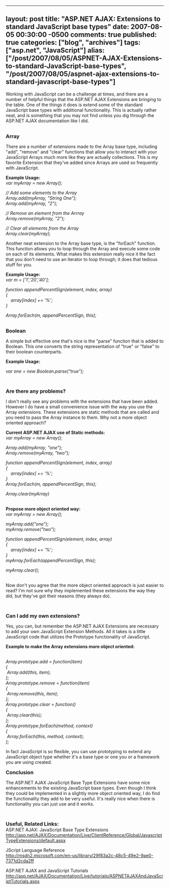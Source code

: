   ---
  layout: post
  title: "ASP.NET AJAX: Extensions to standard JavaScript base types"
  date: 2007-08-05 00:30:00 -0500
  comments: true
  published: true
  categories: ["blog", "archives"]
  tags: ["asp.net", "JavaScript"]
  alias: ["/post/2007/08/05/ASPNET-AJAX-Extensions-to-standard-JavaScript-base-types", "/post/2007/08/05/aspnet-ajax-extensions-to-standard-javascript-base-types"]
  ---
<!-- more -->
<p>Working with JavaScript can be a challenge at times, and there are a number of helpful things that the ASP.NET AJAX Extensions are bringing to the table. One of the things it does is extend some of the standard JavaScript base types with additional functionality. This is actually rather neat, and is something that you may not find unless you dig through the ASP.NET AJAX documentation like I did.</p>
<p><br /> <strong><span style="font-size: medium;">Array</span></strong></p>
<p>There are a number of extensions made to the Array base type, including "add", "remove" and "clear" functions that allow you to interact with your JavaScript Arrays much more like they are actually collections. This is my favorite Extension that they've added since Arrays are used so frequently with JavaScript.</p>
<p><strong>Example Usage:</strong> <br /> <em>var myArray = new Array();</em></p>
<p><em>// Add some elements to the Array<br /> Array.add(myArray, "String One");<br /> Array.add(myArray, "2");</em></p>
<p><em>// Remove an element from the Arrray<br /> Array.remove(myArray, "2");</em></p>
<p><em>// Clear all elements from the Array<br /> Array.clear(myArray);</em></p>
<p>Another neat extension to the Array base type, is the "forEach" function. This function allows you to loop through the Array and execute some code on each of its elements. What makes this extension really nice it the fact that you don't need to use an iterator to loop through; it does that tedious stuff for you.</p>
<p><strong>Example Usage:<br /> </strong><em>var m = ['1','20','40'];</em></p>
<p><em>function appendPercentSign(element, index, array)<br /> {<br /> &nbsp;&nbsp;&nbsp; array[index] += '%';<br /> }</em></p>
<p><em>Array.forEach(m, appendPercentSign, this);</em></p>
<p><br /> <strong><span style="font-size: medium;">Boolean</span></strong></p>
<p>A simple but effective one that's nice is the "parse" function that is added to Boolean. This one converts the string representation of "true" or "false" to their boolean counterparts.</p>
<p><strong>Example Usage:</strong></p>
<p><em>var one = new Boolean.parse("true");</em></p>
<p>&nbsp;</p>
<p><strong><span style="font-size: medium;">Are there any problems?</span></strong></p>
<p>I don't really see any problems with the extensions that have been added. However I do have a small convenience issue with the way you use the Array extensions. These extensions are static methods that are called and you need to pass the Array instance to them. Why not a more object oriented approach?</p>
<p><strong>Current ASP.NET AJAX use of Static methods:<br /> </strong><em>var myArray = new Array();</em></p>
<p><em>Array.add(myArray, "one");<br /> Array.remove(myArray, "two");</em></p>
<p><em>function appendPercentSign(element, index, array)<br /> {<br /> &nbsp;&nbsp;&nbsp; array[index] += '%';<br /> }<br /> Array.forEach(m, appendPercentSign, this);</em></p>
<p><em>Array.clear(myArray)</em></p>
<p><br /> <strong>Propose more object oriented way:</strong><br /> <em>var myArray = new Array();</em></p>
<p><em>myArray.add("one");<br /> myArray.remove("two");</em></p>
<p><em>function appendPercentSign(element, index, array)<br /> {<br /> &nbsp;&nbsp;&nbsp; array[index] += '%';<br /> }<br /> myArray.forEach(appendPercentSign, this);</em></p>
<p><em>myArray.clear();</em></p>
<p><br /> Now don't you agree that the more object oriented approach is just easier to read? I'm not sure why they implemented these extensions the way they did, but they've got their reasons (they always do).</p>
<p>&nbsp;</p>
<p><strong><span style="font-size: medium;">Can I add my own extensions?</span></strong></p>
<p>Yes, you can, but remember the ASP.NET AJAX Extensions are necessary to add your own JavaScript Extension Methods. All it takes is a little JavaScript code that utilizes the Prototype functionality of JavaScript.</p>
<p><strong>Example to make the Array extensions more object oriented:</strong></p>
<p><br /> <em>Array.prototype.add = function(item)<br /> {<br /> &nbsp;Array.add(this, item);<br /> };<br /> Array.prototype.remove = function(item)<br /> {<br /> &nbsp;Array.remove(this, item);<br /> };<br /> Array.prototype.clear = function()<br /> {<br /> &nbsp;Array.clear(this);<br /> };<br /> Array.prototype.forEach(method, context)<br /> {<br /> &nbsp;Array.forEach(this, method, context);<br /> };</em></p>
<p>In fact JavaScript is so flexible, you can use prototyping to extend any JavaScript object type whether it's a base type or one you or a framework you are using created.</p>
<p><strong><span style="font-size: medium;">Conclusion</span></strong></p>
<p>The ASP.NET AJAX JavaScript Base Type Extensions have some nice enhancements to the existing JavaScript base types. Even though I think they could be implemented in a slightly more object oriented way, I do find the functionality they add to be very useful. It's really nice when there is functionality you can just use and it works.</p>
<p>&nbsp;</p>
<p><strong><span style="font-size: medium;">Useful, Related Links:</span></strong><br /> ASP.NET AJAX: JavaScript Base Type Extensions<br /> <a href="http://asp.net/AJAX/Documentation/Live/ClientReference/Global/JavascriptTypeExtensions/default.aspx">http://asp.net/AJAX/Documentation/Live/ClientReference/Global/JavascriptTypeExtensions/default.aspx</a></p>
<p>JScript Language Reference<br /> <a href="http://msdn2.microsoft.com/en-us/library/29f83a2c-48c5-49e2-9ae0-7371d2cda2ff">http://msdn2.microsoft.com/en-us/library/29f83a2c-48c5-49e2-9ae0-7371d2cda2ff</a></p>
<p>ASP.NET AJAX and JavaScript Tutorials<br /> <a href="http://asp.net/AJAX/Documentation/Live/tutorials/ASPNETAJAXAndJavaScriptTutorials.aspx">http://asp.net/AJAX/Documentation/Live/tutorials/ASPNETAJAXAndJavaScriptTutorials.aspx</a></p>
